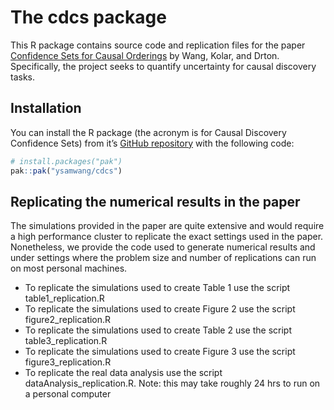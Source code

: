 
<!-- README.md is generated from README.Rmd. Please edit that file -->

# The cdcs package

<!-- badges: start -->
<!-- badges: end -->

This R package contains source code and replication files for the paper
[Confidence Sets for Causal Orderings](https://arxiv.org/abs/2305.14506)
by Wang, Kolar, and Drton. Specifically, the project seeks to quantify
uncertainty for causal discovery tasks.

## Installation

You can install the R package (the acronym is for Causal Discovery
Confidence Sets) from it’s [GitHub
repository](https://github.com/ysamwang/cdcs) with the following code:

``` r
# install.packages("pak")
pak::pak("ysamwang/cdcs")
```

## Replicating the numerical results in the paper

The simulations provided in the paper are quite extensive and would
require a high performance cluster to replicate the exact settings used
in the paper. Nonetheless, we provide the code used to generate
numerical results and under settings where the problem size and number
of replications can run on most personal machines.

- To replicate the simulations used to create Table 1 use the script
  table1_replication.R
- To replicate the simulations used to create Figure 2 use the script
  figure2_replication.R
- To replicate the simulations used to create Table 2 use the script
  table3_replication.R
- To replicate the simulations used to create Figure 3 use the script
  figure3_replication.R
- To replicate the real data analysis use the script
  dataAnalysis_replication.R. Note: this may take roughly 24 hrs to run
  on a personal computer
